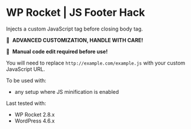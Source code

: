 # WP Rocket | JS Footer Hack

Injects a custom JavaScript tag before closing body tag.

🚧&#160;&#160;**ADVANCED CUSTOMIZATION, HANDLE WITH CARE!**

📝&#160;&#160;**Manual code edit required before use!**

You will need to replace `http://example.com/example.js` with your custom JavaScript URL.

To be used with:
* any setup where JS minification is enabled

Last tested with:
* WP Rocket 2.8.x
* WordPress 4.6.x
